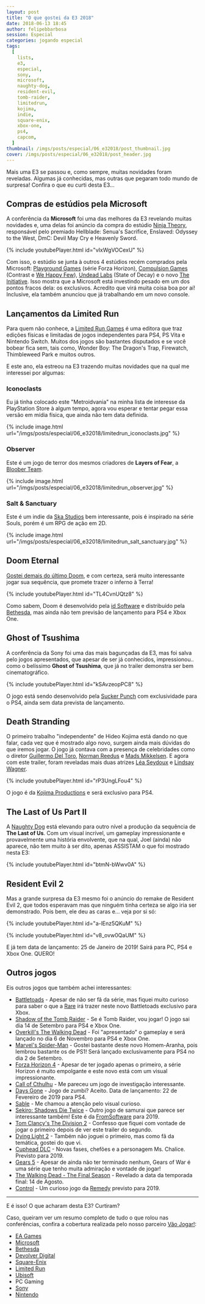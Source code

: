 ```yaml
---
layout: post
title: "O que gostei da E3 2018"
date: 2018-06-13 18:45
author: felipebbarbosa
session: Especial
categories: jogando especial
tags:
  [
    lists,
    e3,
    especial,
    sony,
    microsoft,
    naughty-dog,
    resident-evil,
    tomb-raider,
    limitedrun,
    kojima,
    indie,
    square-enix,
    xbox-one,
    ps4,
    capcom,
  ]
thumbnail: /imgs/posts/especial/06_e32018/post_thumbnail.jpg
cover: /imgs/posts/especial/06_e32018/post_header.jpg
---
```


Mais uma E3 se passou e, como sempre, muitas novidades foram reveladas. Algumas já conhecidas, mas
outras que pegaram todo mundo de surpresa! Confira o que eu curti desta E3...

<!--more-->

## Compras de estúdios pela Microsoft

A conferência da **Microsoft** foi uma das melhores da E3 revelando muitas novidades e, uma delas
foi anúncio da compra do estúdio [Ninja Theory](http://www.ninjatheory.com), responsável pelo
premiado Hellblade: Senua's Sacrifice, Enslaved: Odyssey to the West, DmC: Devil May Cry e
Heavenly Sword.

{% include youtubePlayer.html id="vIxWgVOCexU" %}

Com isso, o estúdio se junta à outros 4 estúdios recém comprados pela Microsoft:
[Playground Games](https://www.playground-games.com/) (série Forza Horizon),
[Compulsion Games](https://compulsiongames.com/) (Contrast e [We Happy Few](https://www.youtube.com/watch?v=rW7uapuZERw)),
[Undead Labs](https://undeadlabs.com/) (State of Decay) e o novo
[The Initiative](http://initiativegaming.com/). Isso mostra que a Microsoft está investindo
pesado em um dos pontos fracos dela: os exclusivos. Acredito que virá muita coisa boa por aí! Inclusive,
ela também anunciou que já trabalhando em um novo console.

## Lançamentos da Limited Run

Para quem não conhece, a [Limited Run Games](https://www.limitedrungames.com/) é uma editora que
traz edições físicas e limitadas de jogos independentes para PS4, PS Vita e Nintendo Switch.
Muitos dos jogos são bastantes disputados e se você bobear fica sem, tais como,
Wonder Boy: The Dragon's Trap, Firewatch, Thimbleweed Park e muitos outros.

E este ano, ela estreou na E3 trazendo muitas novidades que na qual me interessei por algumas:

### Iconoclasts

Eu já tinha colocado este "Metroidvania" na minha lista de interesse da PlayStation Store à algum
tempo, agora vou esperar e tentar pegar essa versão em mídia física, que ainda não tem data definida.

{% include image.html
  url="/imgs/posts/especial/06_e32018/limitedrun_iconoclasts.jpg" %}

### Observer

Este é um jogo de terror dos mesmos criadores de **Layers of Fear**, a [Bloober Team](https://www.blooberteam.com/).

{% include image.html
  url="/imgs/posts/especial/06_e32018/limitedrun_observer.jpg" %}

### Salt & Sanctuary

Este é um indie da [Ska Studios](https://ska-studios.com/) bem interessante, pois é inspirado na série Souls,
porém é um RPG de ação em 2D.

{% include image.html
  url="/imgs/posts/especial/06_e32018/limitedrun_salt_sanctuary.jpg" %}

## Doom Eternal

[Gostei demais do último Doom](/jogando/analise/2018/05/02/analise-doom.html), e com certeza,
será muito interessante jogar sua sequência, que promete trazer o inferno à Terra!

{% include youtubePlayer.html id="TL4CvnUQtz8" %}

Como sabem, Doom é desenvolvido pela [id Software](https://www.idsoftware.com/en-us) e distribuído pela [Bethesda](https://bethesda.net),
mas ainda não tem previsão de lançamento para PS4 e Xbox One.

## Ghost of Tsushima

A conferência da Sony foi uma das mais bagunçadas da E3, mas foi salva pelo jogos apresentados, que
apesar de ser já conhecidos, impressionou.. como o belíssimo **Ghost of Tsushima**,
que já no trailer demonstra ser bem cinematográfico.

{% include youtubePlayer.html id="kSAvzeopPC8" %}

O jogo está sendo desenvolvido pela [Sucker Punch](https://www.suckerpunch.com/) com exclusividade
para o PS4, ainda sem data prevista de lançamento.

## Death Stranding

O primeiro trabalho "independente" de Hideo Kojima está dando no que falar, cada vez que é
mostrado algo novo, surgem ainda mais dúvidas do que iremos jogar. O jogo já contava com a presença
de celebridades como o diretor [Guillermo Del Toro](https://pt.wikipedia.org/wiki/Guillermo_del_Toro),
[Norman Reedus](https://pt.wikipedia.org/wiki/Norman_Reedus) e
[Mads Mikkelsen](https://pt.wikipedia.org/wiki/Mads_Mikkelsen). E agora com este trailer,
foram reveladas mais duas atrizes [Léa Seydoux](https://pt.wikipedia.org/wiki/L%C3%A9a_Seydoux)
e [Lindsay Wagner](https://pt.wikipedia.org/wiki/Lindsay_Wagner).

{% include youtubePlayer.html id="rP3UngLFou4" %}

O jogo é da [Kojima Productions](http://www.kojimaproductions.jp/en/) e será exclusivo para PS4.

## The Last of Us Part II

A [Naughty Dog](https://www.naughtydog.com/) está elevando para outro nível a produção da sequência de **The Last of Us**.
Com um visual incrível, um gameplay impressionante e provavelmente uma história envolvente, que na
qual, Joel (ainda) não aparece, não tem muito à ser dito, apenas ASSISTAM o que foi mostrado nesta E3:

{% include youtubePlayer.html id="btmN-bWwv0A" %}

## Resident Evil 2

Mas a grande surpresa da E3 mesmo foi o anúncio do remake de Resident Evil 2, que todos esperavam
mas que ninguém tinha certeza se algo iria ser demonstrado. Pois bem, ele deu as caras e... veja por
si só:

{% include youtubePlayer.html id="a-lEnz5QKuM" %}

{% include youtubePlayer.html id="v8_ovw0QaUM" %}

E já tem data de lançamento: 25 de Janeiro de 2019! Sairá para PC, PS4 e Xbox One. QUERO!

## Outros jogos

Eis outros jogos que também achei interessantes:

- [Battletoads](https://www.youtube.com/watch?v=-yrE9RU6DN4) - Apesar de não ser fã da série,
  mas fiquei muito curioso para saber o que a [Rare](https://www.rare.co.uk/) irá trazer neste novo Battletoads exclusivo para Xbox.
- [Shadow of the Tomb Raider](https://www.youtube.com/watch?v=NbvOjcn3wfc) - Se é Tomb Raider, vou
  jogar! O jogo sai dia 14 de Setembro para PS4 e Xbox One.
- [Overkill's The Walking Dead](https://www.youtube.com/watch?v=CsDbQPUYn6E) - Foi "apresentado" o
  gameplay e será lançado no dia 6 de Novembro para PS4 e Xbox One.
- [Marvel's Spider-Man](https://www.youtube.com/watch?v=X3ricWI0KHE) - Gostei bastante deste novo
  Homem-Aranha, pois lembrou bastante os de PS1! Será lançado exclusivamente para PS4 no dia 2 de Setembro.
- [Forza Horizon 4](https://www.youtube.com/watch?v=VmQNo8xtcAg) - Apesar de ter jogado apenas o primeiro,
  a série Horizon é muito empolgante e este novo está com um visual impressionante.
- [Call of Cthulhu](https://www.youtube.com/watch?v=uHrTKSrhgLo) - Me pareceu um jogo de investigação
  interessante.
- [Days Gone](https://www.youtube.com/watch?v=VDpHSP0e_U4) - Jogo de zumbi? Aceito.
  Data de lançamento: 22 de Fevereiro de 2019 para PS4.
- [Sable](https://www.youtube.com/watch?v=y8bcIzVtLhQ) - Me chamou a atenção pelo visual curioso.
- [Sekiro: Shadows Die Twice](https://www.youtube.com/watch?v=7p_F59_7ybk) - Outro jogo de samurai que
  parece ser interessante também! Este é da [FromSoftware](http://www.fromsoftware.jp/ww/) para 2019.
- [Tom Clancy's The Division 2](https://www.youtube.com/watch?v=dMNH80CuYK8) - Confesso que fiquei
  com vontade de jogar o primeiro depois de ver este trailer do segundo.
- [Dying Light 2](https://www.youtube.com/watch?v=5PO-Fl_-JxI) - Também não joguei o primeiro, mas
  como fã da temática, gostei do que vi.
- [Cuphead DLC](https://www.youtube.com/watch?v=3hk50ueWS5E) - Novas fases, chefões e a personagem Ms. Chalice. Previsto para 2019.
- [Gears 5](https://www.youtube.com/watch?v=R3ooHNIYwhE) - Apesar de ainda não ter terminado nenhum,
  Gears of War é uma série que tenho muita admiração e vontade de jogar!
- [The Walking Dead - The Final Season](https://www.youtube.com/watch?v=ucTa41ucU_E) - Revelado a
  data da temporada final: 14 de Agosto.
- [Control](https://www.youtube.com/watch?v=oFjb_vlCsRA) - Um curioso jogo da [Remedy](https://www.remedygames.com/)
  previsto para 2019.

---

E é isso! O que acharam desta E3? Curtiram?

Caso, queiram ver um resumo completo de tudo o que rolou nas conferências,
confira a cobertura realizada pelo nosso parceiro [Vão Jogar!](https://vaojogar.com.br):

- [EA Games](https://vaojogar.com.br/escrito/e3-2018-resumo-da-conferencia-da-ea)
- [Microsoft](https://vaojogar.com.br/escrito/e3-2018-resumo-da-conferencia-da-microsoft)
- [Bethesda](https://vaojogar.com.br/escrito/e3-2018-resumo-da-conferencia-da-bethesda)
- [Devolver Digital](https://vaojogar.com.br/escrito/e3-2018-resumo-da-conferencia-da-devolver-digital)
- [Square-Enix](https://vaojogar.com.br/escrito/e3-2018-resumo-da-conferencia-da-square-enix)
- [Limited Run](https://vaojogar.com.br/escrito/e3-2018-resumo-da-conferencia-da-limited-run)
- [Ubisoft](https://vaojogar.com.br/escrito/e3-2018-resumo-da-conferencia-da-ubisoft)
- PC Gaming
- [Sony](https://vaojogar.com.br/escrito/e3-2018-resumo-da-conferencia-da-sony)
- [Nintendo](https://vaojogar.com.br/escrito/e3-2018-resumo-do-nintendo-direct)
